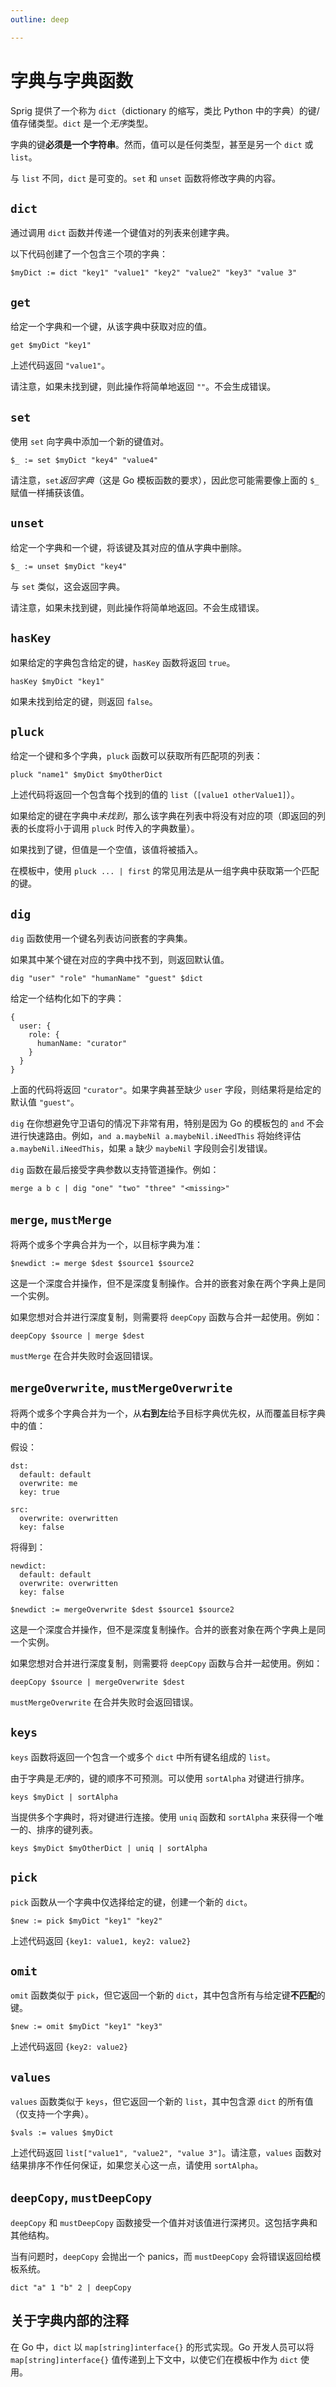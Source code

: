 ```yaml
---
outline: deep

---
```


# 字典与字典函数

Sprig 提供了一个称为 `dict`（dictionary 的缩写，类比 Python 中的字典）的键/值存储类型。`dict` 是一个*无序*类型。

字典的键**必须是一个字符串**。然而，值可以是任何类型，甚至是另一个 `dict` 或 `list`。

与 `list` 不同，`dict` 是可变的。`set` 和 `unset` 函数将修改字典的内容。

## `dict`

通过调用 `dict` 函数并传递一个键值对的列表来创建字典。

以下代码创建了一个包含三个项的字典：

```
$myDict := dict "key1" "value1" "key2" "value2" "key3" "value 3"
```

## `get`

给定一个字典和一个键，从该字典中获取对应的值。

```
get $myDict "key1"
```

上述代码返回 `"value1"`。

请注意，如果未找到键，则此操作将简单地返回 `""`。不会生成错误。

## `set`

使用 `set` 向字典中添加一个新的键值对。

```
$_ := set $myDict "key4" "value4"
```

请注意，`set`​*返回字典*（这是 Go 模板函数的要求），因此您可能需要像上面的 `$_` 赋值一样捕获该值。

## `unset`

给定一个字典和一个键，将该键及其对应的值从字典中删除。

```
$_ := unset $myDict "key4"
```

与 `set` 类似，这会返回字典。

请注意，如果未找到键，则此操作将简单地返回。不会生成错误。

## `hasKey`

如果给定的字典包含给定的键，`hasKey` 函数将返回 `true`。

```
hasKey $myDict "key1"
```

如果未找到给定的键，则返回 `false`。

## `pluck`

给定一个键和多个字典，`pluck` 函数可以获取所有匹配项的列表：

```
pluck "name1" $myDict $myOtherDict
```

上述代码将返回一个包含每个找到的值的 `list`（`[value1 otherValue1]`）。

如果给定的键在字典中*未找到*，那么该字典在列表中将没有对应的项（即返回的列表的长度将小于调用 `pluck` 时传入的字典数量）。

如果找到了键，但值是一个空值，该值将被插入。

在模板中，使用 `pluck ... | first` 的常见用法是从一组字典中获取第一个匹配的键。

## `dig`

`dig` 函数使用一个键名列表访问嵌套的字典集。

如果其中某个键在对应的字典中找不到，则返回默认值。

```
dig "user" "role" "humanName" "guest" $dict
```

给定一个结构化如下的字典：

```
{
  user: {
    role: {
      humanName: "curator"
    }
  }
}
```

上面的代码将返回 `"curator"`。如果字典甚至缺少 `user` 字段，则结果将是给定的默认值 `"guest"`。

`dig` 在你想避免守卫语句的情况下非常有用，特别是因为 Go 的模板包的 `and` 不会进行快速路由。例如，`and a.maybeNil a.maybeNil.iNeedThis` 将始终评估 `a.maybeNil.iNeedThis`，如果 `a` 缺少 `maybeNil` 字段则会引发错误。

`dig` 函数在最后接受字典参数以支持管道操作。例如：

```
merge a b c | dig "one" "two" "three" "<missing>"
```

## `merge`, `mustMerge`

将两个或多个字典合并为一个，以目标字典为准：

```
$newdict := merge $dest $source1 $source2
```

这是一个深度合并操作，但不是深度复制操作。合并的嵌套对象在两个字典上是同一个实例。

如果您想对合并进行深度复制，则需要将 `deepCopy` 函数与合并一起使用。例如：

```
deepCopy $source | merge $dest
```

`mustMerge` 在合并失败时会返回错误。

## `mergeOverwrite`, `mustMergeOverwrite`

将两个或多个字典合并为一个，从**右到左**给予目标字典优先权，从而覆盖目标字典中的值：

假设：

```
dst:
  default: default
  overwrite: me
  key: true

src:
  overwrite: overwritten
  key: false
```

将得到：

```
newdict:
  default: default
  overwrite: overwritten
  key: false
```

```
$newdict := mergeOverwrite $dest $source1 $source2
```

这是一个深度合并操作，但不是深度复制操作。合并的嵌套对象在两个字典上是同一个实例。

如果您想对合并进行深度复制，则需要将 `deepCopy` 函数与合并一起使用。例如：

```
deepCopy $source | mergeOverwrite $dest
```

`mustMergeOverwrite` 在合并失败时会返回错误。

## `keys`

`keys` 函数将返回一个包含一个或多个 `dict` 中所有键名组成的 `list`。

由于字典是*无序*的，键的顺序不可预测。可以使用 `sortAlpha` 对键进行排序。

```
keys $myDict | sortAlpha
```

当提供多个字典时，将对键进行连接。使用 `uniq` 函数和 `sortAlpha` 来获得一个唯一的、排序的键列表。

```
keys $myDict $myOtherDict | uniq | sortAlpha
```

## `pick`

`pick` 函数从一个字典中仅选择给定的键，创建一个新的 `dict`。

```
$new := pick $myDict "key1" "key2"
```

上述代码返回 `{key1: value1, key2: value2}`

## `omit`

`omit` 函数类似于 `pick`，但它返回一个新的 `dict`，其中包含所有与给定键**不匹配**的键。

```
$new := omit $myDict "key1" "key3"
```

上述代码返回 `{key2: value2}`

## `values`

`values` 函数类似于 `keys`，但它返回一个新的 `list`，其中包含源 `dict` 的所有值（仅支持一个字典）。

```
$vals := values $myDict
```

上述代码返回 `list["value1", "value2", "value 3"]`。请注意，`values` 函数对结果排序不作任何保证，如果您关心这一点，请使用 `sortAlpha`。

## `deepCopy`, `mustDeepCopy`

`deepCopy` 和 `mustDeepCopy` 函数接受一个值并对该值进行深拷贝。这包括字典和其他结构。

当有问题时，`deepCopy` 会抛出一个 panics，而 `mustDeepCopy` 会将错误返回给模板系统。

```
dict "a" 1 "b" 2 | deepCopy
```

## 关于字典内部的注释

在 Go 中，`dict` 以 `map[string]interface{}` 的形式实现。Go 开发人员可以将 `map[string]interface{}` 值传递到上下文中，以使它们在模板中作为 `dict` 使用。
